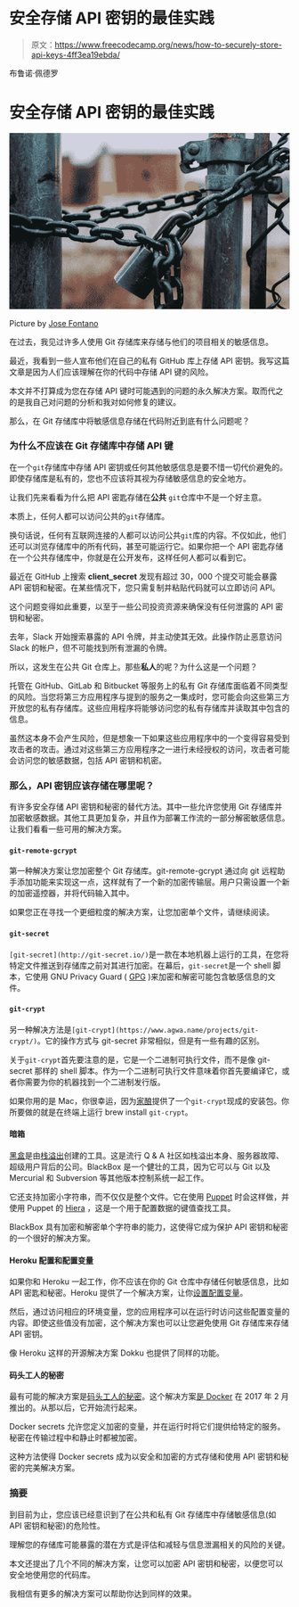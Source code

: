 # 安全存储 API 密钥的最佳实践

> 原文：<https://www.freecodecamp.org/news/how-to-securely-store-api-keys-4ff3ea19ebda/>

布鲁诺·佩德罗

# 安全存储 API 密钥的最佳实践

![CBhWsbKbnXyzZ31h71RlfC-H6TcZ9IdF6dej](img/e72ced14d8d94c8b4d3805a3177df981.png)

Picture by [Jose Fontano](https://unsplash.com/@josenothose)

在过去，我见过许多人使用 Git 存储库来存储与他们的项目相关的敏感信息。

最近，我看到一些人宣布他们在自己的私有 GitHub 库上存储 API 密钥。我写这篇文章是因为人们应该理解在你的代码中存储 API 键的风险。

本文并不打算成为您在存储 API 键时可能遇到的问题的永久解决方案。取而代之的是我自己对问题的分析和我对如何修复的建议。

那么，在 Git 存储库中将敏感信息存储在代码附近到底有什么问题呢？

### 为什么不应该在 Git 存储库中存储 API 键

在一个`git`存储库中存储 API 密钥或任何其他敏感信息是要不惜一切代价避免的。即使存储库是私有的，您也不应该将其视为存储敏感信息的安全地方。

让我们先来看看为什么把 API 密匙存储在**公共** `git`仓库中不是一个好主意。

本质上，任何人都可以访问公共的`git`存储库。

换句话说，任何有互联网连接的人都可以访问公共`git`库的内容。不仅如此，他们还可以浏览存储库中的所有代码，甚至可能运行它。如果你把一个 API 密匙存储在一个公共存储库中，你就是在公开发布，这样任何人都可以看到它。

最近在 GitHub 上搜索 **client_secret** 发现有超过 30，000 个提交可能会暴露 API 密钥和秘密。在某些情况下，您只需复制并粘贴代码就可以立即访问 API。

这个问题变得如此重要，以至于一些公司投资资源来确保没有任何泄露的 API 密钥和秘密。

去年，Slack 开始搜索暴露的 API 令牌，并主动使其无效。此操作防止恶意访问 Slack 的帐户，但不可能找到所有泄漏的令牌。

所以，这发生在公共 Git 仓库上。那些**私人**的呢？为什么这是一个问题？

托管在 GitHub、GitLab 和 Bitbucket 等服务上的私有 Git 存储库面临着不同类型的风险。当您将第三方应用程序与提到的服务之一集成时，您可能会向这些第三方开放您的私有存储库。这些应用程序将能够访问您的私有存储库并读取其中包含的信息。

虽然这本身不会产生风险，但是想象一下如果这些应用程序中的一个变得容易受到攻击者的攻击。通过对这些第三方应用程序之一进行未经授权的访问，攻击者可能会访问您的敏感数据，包括 API 密钥和机密。

### 那么，API 密钥应该存储在哪里呢？

有许多安全存储 API 密钥和秘密的替代方法。其中一些允许您使用 Git 存储库并加密敏感数据。其他工具更加复杂，并且作为部署工作流的一部分解密敏感信息。让我们看看一些可用的解决方案。

#### `git-remote-gcrypt`

第一种解决方案让您加密整个 Git 存储库。git-remote-gcrypt 通过向 git 远程助手添加功能来实现这一点，这样就有了一个新的加密传输层。用户只需设置一个新的加密遥控器，并将代码输入其中。

如果您正在寻找一个更细粒度的解决方案，让您加密单个文件，请继续阅读。

#### `git-secret`

`[git-secret](http://git-secret.io/)`是一款在本地机器上运行的工具，在您将特定文件推送到存储库之前对其进行加密。在幕后，`git-secret`是一个 shell 脚本，它使用 GNU Privacy Guard ( [GPG](https://www.gnupg.org/) )来加密和解密可能包含敏感信息的文件。

#### `git-crypt`

另一种解决方法是`[git-crypt](https://www.agwa.name/projects/git-crypt/)`。它的操作方式与 git-secret 非常相似，但是有一些有趣的区别。

关于`git-crypt`首先要注意的是，它是一个二进制可执行文件，而不是像 git-secret 那样的 shell 脚本。作为一个二进制可执行文件意味着你首先要编译它，或者你需要为你的机器找到一个二进制发行版。

如果你用的是 Mac，你很幸运，因为[家酿](https://brew.sh/)提供了一个`git-crypt`现成的安装包。你所要做的就是在终端上运行 brew install `git-crypt`。

#### 暗箱

[黑盒](https://github.com/StackExchange/blackbox)是由[栈溢出](https://stackoverflow.com/)创建的工具。这是流行 Q & A 社区如栈溢出本身、服务器故障、超级用户背后的公司。BlackBox 是一个健壮的工具，因为它可以与 Git 以及 Mercurial 和 Subversion 等其他版本控制系统一起工作。

它还支持加密小字符串，而不仅仅是整个文件。它在使用 [Puppet](https://puppet.com/) 时会这样做，并使用 Puppet 的 [Hiera](https://docs.puppet.com/hiera/) ，这是一个用于配置数据的键值查找工具。

BlackBox 具有加密和解密单个字符串的能力，这使得它成为保护 API 密钥和秘密的一个很好的解决方案。

#### Heroku 配置和配置变量

如果你和 Heroku 一起工作，你不应该在你的 Git 仓库中存储任何敏感信息，比如 API 密匙和秘密。Heroku 提供了一个解决方案，让你[设置配置变量](https://devcenter.heroku.com/articles/config-vars)。

然后，通过访问相应的环境变量，您的应用程序可以在运行时访问这些配置变量的内容。即使这些值没有加密，这个解决方案也可以让您避免使用 Git 存储库来存储 API 密钥。

像 Heroku 这样的开源解决方案 Dokku 也提供了同样的功能。

#### 码头工人的秘密

最有可能的解决方案是[码头工人的秘密](https://docs.docker.com/engine/swarm/secrets/)。这个解决方案[是 Docker](https://blog.docker.com/2017/02/docker-secrets-management/) 在 2017 年 2 月推出的。从那以后，它开始流行起来。

Docker secrets 允许您定义加密的变量，并在运行时将它们提供给特定的服务。秘密在传输过程中和静止时都被加密。

这种方法使得 Docker secrets 成为以安全和加密的方式存储和使用 API 密钥和秘密的完美解决方案。

### 摘要

到目前为止，您应该已经意识到了在公共和私有 Git 存储库中存储敏感信息(如 API 密钥和秘密)的危险性。

理解您的存储库可能暴露的潜在方式是评估和减轻与信息泄漏相关的风险的关键。

本文还提出了几个不同的解决方案，让您可以加密 API 密钥和秘密，以便您可以安全地使用您的代码库。

我相信有更多的解决方案可以帮助你达到同样的效果。